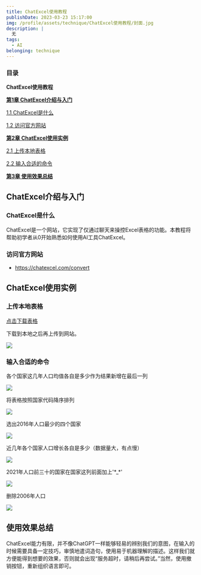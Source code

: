 ```yaml
---
title: ChatExcel使用教程
publishDate: 2023-03-23 15:17:00
img: /profile/assets/technique/ChatExcel使用教程/封面.jpg
description: |
  无
tags:
  - AI
belonging: technique
---
```




### 目录

**ChatExcel使用教程**

[**第1章 ChatExcel介绍与入门**](#chatexcel介绍与入门)

[1.1 ChatExcel是什么](#chatexcel是什么)

[1.2 访问官方网站](#访问官方网站)

[**第2章 ChatExcel使用实例**](#chatexcel使用实例)

[2.1 上传本地表格](#上传本地表格)

[2.2 输入合适的命令](#输入合适的命令)

[**第3章 使用效果总结**](#使用效果总结)

## ChatExcel介绍与入门

### ChatExcel是什么

ChatExcel是一个网站，它实现了仅通过聊天来操控Excel表格的功能。本教程将帮助初学者从0开始熟悉如何使用AI工具ChatExcel。

### 访问官方网站

-   <https://chatexcel.com/convert>

## ChatExcel使用实例

### 上传本地表格
<a href="/profile/assets/technique/ChatExcel使用教程/generated.xls" >点击下载表格</a>

下载到本地之后再上传到网站。

![](/profile/assets/technique/ChatExcel使用教程/1.png)

### 输入合适的命令

各个国家这几年人口均值各自是多少作为结果新增在最后一列

![](/profile/assets/technique/ChatExcel使用教程/2.png)

将表格按照国家代码降序排列

![](/profile/assets/technique/ChatExcel使用教程/3.png)

选出2016年人口最少的四个国家

![](/profile/assets/technique/ChatExcel使用教程/4.png)

近几年各个国家人口增长各自是多少（数据量大，有点慢）

![](/profile/assets/technique/ChatExcel使用教程/5.png)

2021年人口前三十的国家在国家这列前面加上'\*_\*'

![](/profile/assets/technique/ChatExcel使用教程/6.png)

删除2006年人口

![](/profile/assets/technique/ChatExcel使用教程/7.png)

## 使用效果总结

ChatExcel能力有限，并不像ChatGPT一样能够轻易的辨别我们的意图，在输入的时候需要具备一定技巧，审慎地遣词造句，使用易于机器理解的描述。这样我们就方便能得到想要的效果，否则就会出现“服务超时，请稍后再尝试。”当然，使用撤销按钮，重新组织语言即可。
